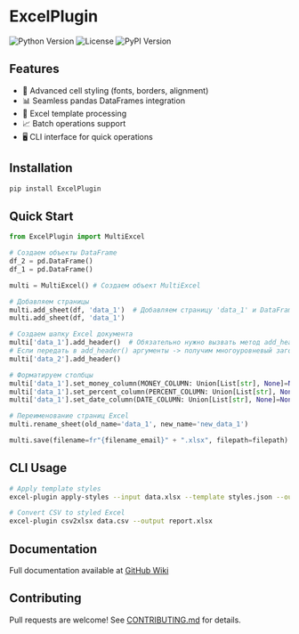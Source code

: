 # ExcelPlugin

![Python Version](https://img.shields.io/badge/python-3.12%2B-blue)
![License](https://img.shields.io/pypi/l/ExcelPlugin)
![PyPI Version](https://img.shields.io/pypi/v/ExcelPlugin)

## Features

- 🎨 Advanced cell styling (fonts, borders, alignment)
- 📊 Seamless pandas DataFrames integration
- 🔄 Excel template processing
- 📈 Batch operations support
- 🖥️ CLI interface for quick operations

## Installation

```bash
pip install ExcelPlugin
```

## Quick Start

```python
from ExcelPlugin import MultiExcel

# Создаем объекты DataFrame
df_2 = pd.DataFrame()
df_1 = pd.DataFrame()

multi = MultiExcel() # Создаем объект MultiExcel

# Добавляем страницы 
multi.add_sheet(df, 'data_1')  # Добавляем страницу 'data_1' и DataFrame
multi.add_sheet(df, 'data_1')  

# Создаем шапку Excel документа
multi['data_1'].add_header()  # Обязательно нужно вызвать метод add_header() для создания заголовков.
# Если передать в add_header() аргументы -> получим многоуровневый заголовки
multi['data_2'].add_header()

# Форматируем столбцы 
multi['data_1'].set_money_column(MONEY_COLUMN: Union[List[str], None]=None)  
multi['data_1'].set_percent_column(PERCENT_COLUMN: Union[List[str], None]=None)  
multi['data_1'].set_date_column(DATE_COLUMN: Union[List[str], None]=None) 

# Переименование страниц Excel
multi.rename_sheet(old_name='data_1', new_name='new_data_1') 

multi.save(filename=fr"{filename_email}" + ".xlsx", filepath=filepath)  # Сохраняем файл

```

## CLI Usage

```bash
# Apply template styles
excel-plugin apply-styles --input data.xlsx --template styles.json --output styled.xlsx

# Convert CSV to styled Excel
excel-plugin csv2xlsx data.csv --output report.xlsx
```

## Documentation

Full documentation available at [GitHub Wiki](https://github.com/yourusername/ExcelPlugin/wiki)

## Contributing

Pull requests are welcome! See [CONTRIBUTING.md](CONTRIBUTING.md) for details.